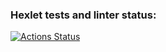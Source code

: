 ### Hexlet tests and linter status:
[![Actions Status](https://github.com/AnastasiaYakushina/fullstack-javascript-project-44/workflows/hexlet-check/badge.svg)](https://github.com/AnastasiaYakushina/fullstack-javascript-project-44/actions)